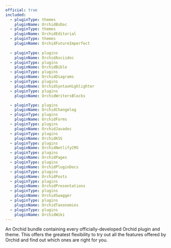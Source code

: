 ```yaml
---
official: true
included:
  - pluginType: themes
    pluginName: OrchidBsDoc
  - pluginType: themes
    pluginName: OrchidEditorial
  - pluginType: themes
    pluginName: OrchidFutureImperfect
    
  - pluginType: plugins
    pluginName: OrchidAsciidoc    
  - pluginType: plugins
    pluginName: OrchidBible
  - pluginType: plugins
    pluginName: OrchidDiagrams
  - pluginType: plugins
    pluginName: OrchidSyntaxHighlighter
  - pluginType: plugins
    pluginName: OrchidWritersBlocks

  - pluginType: plugins
    pluginName: OrchidChangelog
  - pluginType: plugins
    pluginName: OrchidForms
  - pluginType: plugins
    pluginName: OrchidJavadoc
  - pluginType: plugins
    pluginName: OrchidKSS
  - pluginType: plugins
    pluginName: OrchidNetlifyCMS
  - pluginType: plugins
    pluginName: OrchidPages
  - pluginType: plugins
    pluginName: OrchidPluginDocs
  - pluginType: plugins
    pluginName: OrchidPosts
  - pluginType: plugins
    pluginName: OrchidPresentations
  - pluginType: plugins
    pluginName: OrchidSwagger
  - pluginType: plugins
    pluginName: OrchidTaxonomies
  - pluginType: plugins
    pluginName: OrchidWiki
---
```


An Orchid bundle containing every officially-developed Orchid plugin and theme. This offers the greatest flexibility to 
try out all the features offered by Orchid and find out which ones are right for you. 